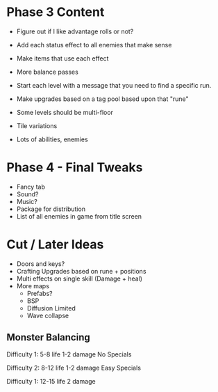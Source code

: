 # Phase 3 Content
- Figure out if I like advantage rolls or not?
- Add each status effect to all enemies that make sense
- Make items that use each effect
- More balance passes
- Start each level with a message that you need to find a specific run.
- Make upgrades based on a tag pool based upon that "rune"

- Some levels should be multi-floor
- Tile variations
- Lots of abilities, enemies

# Phase 4 - Final Tweaks
- Fancy tab
- Sound?
- Music?
- Package for distribution
- List of all enemies in game from title screen

# Cut / Later Ideas
- Doors and keys?
- Crafting Upgrades based on rune + positions
- Multi effects on single skill (Damage + heal)
- More maps
    - Prefabs?
    - BSP
    - Diffusion Limited
    - Wave collapse


## Monster Balancing

Difficulty 1:
5-8 life
1-2 damage
No Specials

Difficulty 2:
8-12 life
1-2 damage
Easy Specials

Difficulty 1:
12-15 life
2 damage


